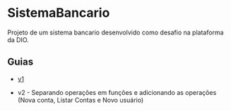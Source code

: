 # SistemaBancario
Projeto de um sistema bancario desenvolvido como desafio na plataforma da DIO.

## Guias
- [v1](https://academiapme-my.sharepoint.com/:p:/g/personal/kawan_dio_me/Ef-dMEJYq9BPotZQso7LUCwBJd7gDqCC2SYlUYx0ayrGNQ?e=G79e2L)

- v2 - Separando operações em funções e adicionando as operações (Nova conta, Listar Contas e Novo usuário)